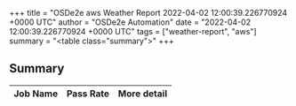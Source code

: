 +++
title = "OSDe2e aws Weather Report 2022-04-02 12:00:39.226770924 +0000 UTC"
author = "OSDe2e Automation"
date = "2022-04-02 12:00:39.226770924 +0000 UTC"
tags = ["weather-report", "aws"]
summary = "<table class=\"summary\"></table>"
+++
## Summary

| Job Name | Pass Rate | More detail |
|----------|-----------|-------------|




